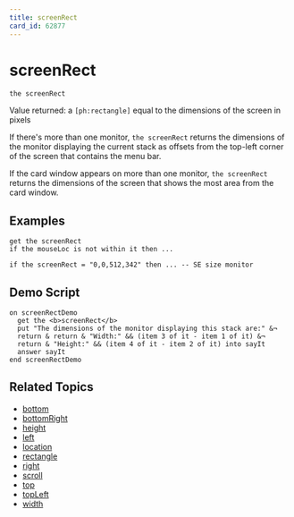 ```yaml
---
title: screenRect
card_id: 62877
---
```


# screenRect

```
the screenRect
```

Value returned: a `[ph:rectangle]` equal to the dimensions of the screen in pixels

If there's more than one monitor, `the screenRect` returns the dimensions of the monitor displaying the current stack as offsets from the top-left corner of the screen that contains the menu bar.

If the card window appears on more than one monitor, `the screenRect` returns the dimensions of the screen that shows the most area from the  card window. 

## Examples

```
get the screenRect
if the mouseLoc is not within it then ...

if the screenRect = "0,0,512,342" then ... -- SE size monitor
```

## Demo Script

```
on screenRectDemo
  get the <b>screenRect</b>
  put "The dimensions of the monitor displaying this stack are:" &¬
  return & return & "Width:" && (item 3 of it - item 1 of it) &¬
  return & "Height:" && (item 4 of it - item 2 of it) into sayIt
  answer sayIt
end screenRectDemo
```

## Related Topics

* [bottom](/HyperTalkReference/properties/bottom)
* [bottomRight](/HyperTalkReference/properties/bottomRight)
* [height](/HyperTalkReference/properties/height)
* [left](/HyperTalkReference/properties/left)
* [location](/HyperTalkReference/properties/location)
* [rectangle](/HyperTalkReference/properties/rectangle)
* [right](/HyperTalkReference/properties/right)
* [scroll](/HyperTalkReference/properties/scroll)
* [top](/HyperTalkReference/properties/top)
* [topLeft](/HyperTalkReference/properties/topLeft)
* [width](/HyperTalkReference/properties/width)
